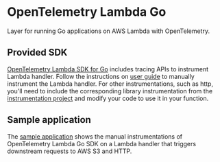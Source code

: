 # OpenTelemetry Lambda Go

Layer for running Go applications on AWS Lambda with OpenTelemetry.

## Provided SDK

[OpenTelemetry Lambda SDK for Go](https://github.com/open-telemetry/opentelemetry-go-contrib/tree/main/instrumentation/github.com/aws/aws-lambda-go/otellambda) includes tracing APIs to instrument Lambda handler. Follow the instructions on [user guide](https://aws-otel.github.io/docs/getting-started/lambda/lambda-go) to manually instrument the Lambda handler.
For other instrumentations, such as http, you'll need to include the corresponding library instrumentation from the [instrumentation project](https://github.com/open-telemetry/opentelemetry-go) and modify your code to use it in your function.

## Sample application

The [sample application]() shows the manual instrumentations of OpenTelemetry Lambda Go SDK on a Lambda handler that triggers downstream requests to AWS S3 and HTTP.
